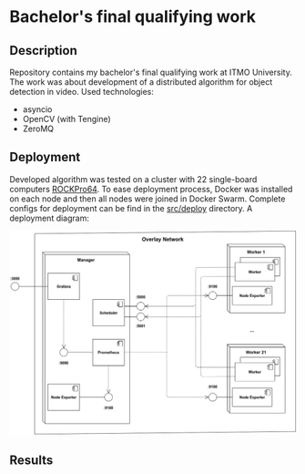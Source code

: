 # Bachelor's final qualifying work

## Description
Repository contains my bachelor's final qualifying work at ITMO University. The work was about development of a distributed algorithm for object detection in video. Used technologies:
* asyncio
* OpenCV (with Tengine)
* ZeroMQ

## Deployment
Developed algorithm was tested on a cluster with 22 single-board computers [ROCKPro64](https://wiki.pine64.org/wiki/ROCKPro64). To ease deployment process, Docker was installed on each node and then all nodes were joined in Docker Swarm.
Complete configs for deployment can be find in the [src/deploy](src/deploy) directory. A deployment diagram:

![Deployment diagram](report/images/deployment_dgrm.png)

## Results
